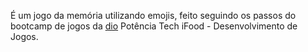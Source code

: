 
É um jogo da memória utilizando emojis, feito seguindo os passos do bootcamp de jogos da [dio](https://web.dio.me/track/b19b1586-8a94-4eb7-95af-15d785b6e96e) Potência Tech iFood - Desenvolvimento de Jogos.
